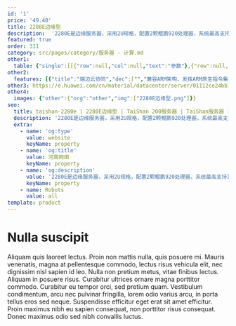 ```yaml
---
id: '1'
price: '49.40'
title: 2280E边缘型
description:  '2280E是边缘服务器，采用2U规格，配置2颗鲲鹏920处理器，系统最高支持128核，最多支持16个DDR4 2933内存和8个PCIe 4.0 NVMe SSD，最多能够扩展6个全高半长PCIe 4.0 x8 IO扩展卡，兼具强大的计算性能和网络加速能力。2280E边缘服务器专为MEC、CDN、云游戏、云手机、智慧园区和视频监控等边缘计算场景设计，满足边缘服务器ECII标准。'
featured: true
order: 311
category: src/pages/category/服务器 - 计算.md
other1: 
  table: {"single":[[{"row":null,"col":null,"text":"参数"},{"row":null,"col":null,"text":"型号"}],[{"row":null,"col":null,"text":"形态"},{"row":null,"col":null,"text":"2U边缘型机架服务器"}],[{"row":null,"col":null,"text":"处理器型号"},{"row":null,"col":null,"text":"2个鲲鹏920处理器"}],[{"row":null,"col":null,"text":"内存插槽"},{"row":null,"col":null,"text":"16个DDR4-2933 DIMM插槽"}],[{"row":null,"col":null,"text":"本地存储"},{"row":null,"col":null,"text":"最多配置10个2.5英寸SAS/SATA/SSD硬盘或者8个2.5英寸NVMe SSD硬盘"}],[{"row":null,"col":null,"text":"RAID支持"},{"row":null,"col":null,"text":"支持RAID 0, 1, 5, 6, 10, 50, 60\n支持超级电容掉电保护"}],[{"row":null,"col":null,"text":"板载网络"},{"row":null,"col":null,"text":"1个板载网络插卡，每个插卡支持4*GE电口或者4*10GE光口或者4*25GE光口"}],[{"row":null,"col":null,"text":"PCIe扩展"},{"row":null,"col":null,"text":"6个全高半长PCIe 4.0 x8或2个全高全长PCIe 4.0 x16"}],[{"row":null,"col":null,"text":"电源"},{"row":null,"col":null,"text":"2个热插拔1200W或2000W交流电源模块， 支持1+1冗余"}],[{"row":null,"col":null,"text":"供电"},{"row":null,"col":null,"text":"支持100~240V AC，240V DC"}],[{"row":null,"col":null,"text":"风扇"},{"row":null,"col":null,"text":"支持4个热拔插风扇模组，支持N+1冗余"}],[{"row":null,"col":null,"text":"温度"},{"row":null,"col":null,"text":"短期：-5℃~55℃或者长期：0℃~45℃"}],[{"row":null,"col":null,"text":"尺寸(宽x深x高)"},{"row":null,"col":null,"text":"447 mm x 490 mm x 86.1 mm"}]]}
other2:
  features: [{"title":"端边云协同","dec":["","兼容ARM架构，发挥ARM原生指令集算力同构优势",""]},{"title":"多样性计算","dec":["","基于鲲鹏+昇腾芯片族构筑多样性计算能力",""]},{"title":"边缘安全","dec":["","支持安全可信启动、芯片级加速引擎和国密算法。",""]},{"title":"易部署运维","dec":["","采用短机箱和部件模块化设计，具有超宽环温适应性",""]}]
other3: https://e.huawei.com/cn/material/datacenter/server/01112ce24bb74c2ca4d07e6abd3eaacd
other4:
  images: {"other":{"org":"other","img":["2280E边缘型.png"]}}
seo:
  title: taishan-2280e | 2280E边缘型 | TaiShan 200服务器 | TaiShan服务器 | 服务器 - 计算 | 数据中心
  description: '2280E是边缘服务器，采用2U规格，配置2颗鲲鹏920处理器，系统最高支持128核，最多支持16个DDR4 2933内存和8个PCIe 4.0 NVMe SSD，最多能够扩展6个全高半长PCIe 4.0 x8 IO扩展卡，兼具强大的计算性能和网络加速能力。2280E边缘服务器专为MEC、CDN、云游戏、云手机、智慧园区和视频监控等边缘计算场景设计，满足边缘服务器ECII标准。'
  extra:
    - name: 'og:type'
      value: website
      keyName: property
    - name: 'og:title'
      value: 河南网田
      keyName: property
    - name: 'og:description'
      value: '2280E是边缘服务器，采用2U规格，配置2颗鲲鹏920处理器，系统最高支持128核，最多支持16个DDR4 2933内存和8个PCIe 4.0 NVMe SSD，最多能够扩展6个全高半长PCIe 4.0 x8 IO扩展卡，兼具强大的计算性能和网络加速能力。2280E边缘服务器专为MEC、CDN、云游戏、云手机、智慧园区和视频监控等边缘计算场景设计，满足边缘服务器ECII标准。'
      keyName: property
    - name: Robots
      value: all
template: product
---
```


# Nulla suscipit

Aliquam quis laoreet lectus. Proin non mattis nulla, quis posuere mi. Mauris venenatis, magna at pellentesque commodo, lectus risus vehicula elit, nec dignissim nisl sapien id leo. Nulla non pretium metus, vitae finibus lectus. Aliquam in posuere risus. Curabitur ultrices ornare magna porttitor commodo. Curabitur eu tempor orci, sed pretium quam. Vestibulum condimentum, arcu nec pulvinar fringilla, lorem odio varius arcu, in porta tellus eros sed neque. Suspendisse efficitur eget erat sit amet efficitur. Proin maximus nibh eu sapien consequat, non porttitor risus consequat. Donec maximus odio sed nibh convallis luctus.